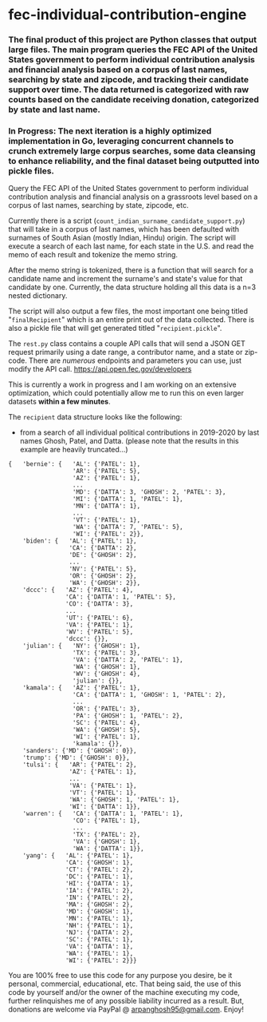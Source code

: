 # fec-individual-contribution-engine

### The final product of this project are Python classes that output large files. The main program queries the FEC API of the United States government to perform individual contribution analysis and financial analysis based on a corpus of last names, searching by state and zipcode, and tracking their candidate support over time. The data returned is categorized with raw counts based on the candidate receiving donation, categorized by state and last name.

### In Progress: The next iteration is a highly optimized implementation in Go, leveraging concurrent channels to crunch extremely large corpus searches, some data cleansing to enhance reliability, and the final dataset being outputted into pickle files.

Query the FEC API of the United States government to perform individual contribution analysis and financial analysis on a grassroots level based on a corpus of last names, searching by state, zipcode, etc. 

Currently there is a script (`count_indian_surname_candidate_support.py`) that will take in a corpus of last names, which has been defaulted with surnames of South Asian (mostly Indian, Hindu) origin. The script will execute a search of each last name, for each state in the U.S. and read the memo of each result and tokenize the memo string. 

After the memo string is tokenized, there is a function that will search for a candidate name and increment the surname's and state's value for that candidate by one. Currently, the data structure holding all this data is a n=3 nested dictionary.

The script will also output a few files, the most important one being titled "`finalRecipient`" which is an entire print out of the data collected. There is also a pickle file that will get generated titled "`recipient.pickle`".

The `rest.py` class contains a couple API calls that will send a JSON GET request primarily using a date range, a contributor name, and a state or zip-code. There are *numerous* endpoints and parameters you can use, just modify the API call. https://api.open.fec.gov/developers

This is currently a work in progress and I am working on an extensive optimization, which could potentially allow me to run this on even larger datasets **within a few minutes**.

The `recipient` data structure looks like the following:
  - from a search of all individual political contributions in 2019-2020 by last names Ghosh, Patel, and Datta. (please note that the results in this example are heavily truncated...)

```
{   'bernie': {   'AL': {'PATEL': 1},
                  'AR': {'PATEL': 5},
                  'AZ': {'PATEL': 1},
                  ...
                  'MD': {'DATTA': 3, 'GHOSH': 2, 'PATEL': 3},
                  'MI': {'DATTA': 1, 'PATEL': 1},
                  'MN': {'DATTA': 1},
                  ...
                  'VT': {'PATEL': 1},
                  'WA': {'DATTA': 7, 'PATEL': 5},
                  'WI': {'PATEL': 2}},
    'biden': {   'AL': {'PATEL': 1},
                 'CA': {'DATTA': 2},
                 'DE': {'GHOSH': 2},
                 ...
                 'NV': {'PATEL': 5},
                 'OR': {'GHOSH': 2},
                 'WA': {'GHOSH': 2}},
    'dccc': {   'AZ': {'PATEL': 4},
                'CA': {'DATTA': 1, 'PATEL': 5},
                'CO': {'DATTA': 3},
                ...
                'UT': {'PATEL': 6},
                'VA': {'PATEL': 1},
                'WV': {'PATEL': 5},
                'dccc': {}},
    'julian': {   'NY': {'GHOSH': 1},
                  'TX': {'PATEL': 3},
                  'VA': {'DATTA': 2, 'PATEL': 1},
                  'WA': {'GHOSH': 1},
                  'WV': {'GHOSH': 4},
                  'julian': {}},
    'kamala': {   'AZ': {'PATEL': 1},
                  'CA': {'DATTA': 1, 'GHOSH': 1, 'PATEL': 2},
                  ...
                  'OR': {'PATEL': 3},
                  'PA': {'GHOSH': 1, 'PATEL': 2},
                  'SC': {'PATEL': 4},
                  'WA': {'GHOSH': 5},
                  'WI': {'PATEL': 1},
                  'kamala': {}},
    'sanders': {'MD': {'GHOSH': 0}},
    'trump': {'MD': {'GHOSH': 0}},
    'tulsi': {   'AR': {'PATEL': 2},
                 'AZ': {'PATEL': 1},
                 ...
                 'VA': {'PATEL': 1},
                 'VT': {'PATEL': 1},
                 'WA': {'GHOSH': 1, 'PATEL': 1},
                 'WI': {'DATTA': 1}},
    'warren': {   'CA': {'DATTA': 1, 'PATEL': 1},
                  'CO': {'PATEL': 1},
                  ...
                  'TX': {'PATEL': 2},
                  'VA': {'GHOSH': 1},
                  'WA': {'DATTA': 1}},
    'yang': {   'AL': {'PATEL': 1},
                'CA': {'GHOSH': 1},
                'CT': {'PATEL': 2},
                'DC': {'PATEL': 1},
                'HI': {'DATTA': 1},
                'IA': {'PATEL': 2},
                'IN': {'PATEL': 2},
                'MA': {'GHOSH': 2},
                'MD': {'GHOSH': 1},
                'MN': {'PATEL': 1},
                'NH': {'PATEL': 1},
                'NJ': {'DATTA': 2},
                'SC': {'PATEL': 1},
                'VA': {'DATTA': 1},
                'WA': {'PATEL': 1},
                'WI': {'PATEL': 2}}}
```

You are 100% free to use this code for any purpose you desire, be it personal, commercial, educational, etc. That being said, the use of this code by yourself and/or the owner of the machine executing my code, further relinquishes me of any possible liability incurred as a result. But, donations are welcome via PayPal @ arpanghosh95@gmail.com. Enjoy!
